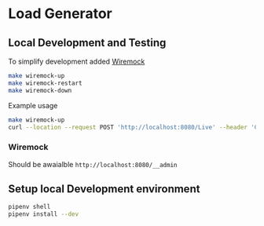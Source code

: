 # Load Generator

## Local Development and Testing

To simplify development added [Wiremock](http://wiremock.org/docs)

```sh
make wiremock-up
make wiremock-restart
make wiremock-down
```

Example usage
```sh
make wiremock-up
curl --location --request POST 'http://localhost:8080/Live' --header 'Content-Type: application/json' --data-raw '{ "name": "test", "date": "09:01:52", "requests_sent": 1 }'
```

### Wiremock

Should be awaialble `http://localhost:8080/__admin`

## Setup local Development environment

```sh
pipenv shell
pipenv install --dev
```
